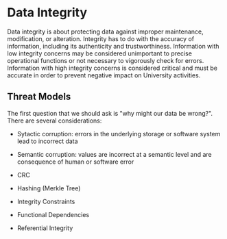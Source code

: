 # Data Integrity
Data integrity is about protecting data against improper maintenance, modification, or alteration. Integrity has to do with the accuracy of information, including its authenticity and trustworthiness. Information with low integrity concerns may be considered unimportant to precise operational functions or not necessary to vigorously check for errors. Information with high integrity concerns is considered critical and must be accurate in order to prevent negative impact on University activities.

## Threat Models
The first question that we should ask is "why might our data be wrong?". There are several considerations:
- Sytactic corruption: errors in the underlying storage or software system lead to incorrect data
- Semantic corruption: values are incorrect at a semantic level and are consequence of human or software error 



- CRC
- Hashing (Merkle Tree)
- Integrity Constraints
- Functional Dependencies
- Referential Integrity
